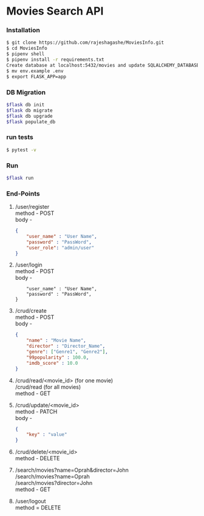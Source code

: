 # Movies Search API


### Installation


```sh
$ git clone https://github.com/rajeshagashe/MoviesInfo.git
$ cd MoviesInfo
$ pipenv shell
$ pipenv install -r requirements.txt
Create database at localhost:5432/movies and update SQLALCHEMY_DATABASE_URI in env.example
$ mv env.example .env
$ export FLASK_APP=app

```


### DB Migration
```sh
$flask db init
$flask db migrate
$flask db upgrade
$flask populate_db
```

### run tests
```sh
$ pytest -v

```

### Run

```sh
$flask run
```

### End-Points

1. /user/register  
    method - POST  
    body - 
    ``` json
    {  
        "user_name" : "User Name",  
        "password" : "PassWord",  
        "user_role": "admin/user"  
    }  
    ```
  
2. /user/login  
    method - POST  
    body - 
    ``` json{  
        "user_name" : "User Name",  
        "password" : "PassWord",  
    }  
    ```
  
3. /crud/create  
    method - POST  
    body -
    ``` json
    {  
        "name" : "Movie Name",  
        "director" : "Director_Name",  
        "genre": ["Genre1", "Genre2"],  
        "99popularity" : 100.0,  
        "imdb_score" : 10.0  
    }  
    ```
  
4. /crud/read/<movie_id>  (for one movie)  
   /crud/read  (for all movies)  
    method - GET  
  
5. /crud/update/<movie_id>   
    method - PATCH  
    body - 
    ``` json
    {  
        "key" : "value"  
    }  
    ```
  
6. /crud/delete/<movie_id>  
    method - DELETE  
  
7. /search/movies?name=Oprah&director=John  
   /search/movies?name=Oprah  
   /search/movies?director=John  
    method - GET  
  
8. /user/logout  
    method = DELETE  
  
